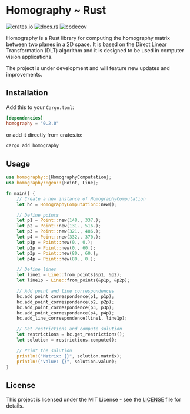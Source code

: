 # Homography ~ Rust

[![crates.io](https://img.shields.io/crates/v/homography.svg)](https://crates.io/crates/homography) [![docs.rs](https://docs.rs/homography/badge.svg)](https://docs.rs/homography) [![codecov](https://codecov.io/gh/edugzlez/homography-rs/branch/master/graph/badge.svg?token=1KGDZPWBRI)](https://codecov.io/gh/edugzlez/homography-rs)

Homography is a Rust library for computing the homography matrix between two planes in a 2D space. It is based on the Direct Linear Transformation (DLT) algorithm and it is designed to be used in computer vision applications.

The project is under development and will feature new updates and improvements.

## Installation

Add this to your `Cargo.toml`:

```toml
[dependencies]
homography = "0.2.0"
```

or add it directly from crates.io:

```sh
cargo add homography
```

## Usage

```rust
use homography::{HomographyComputation};
use homography::geo::{Point, Line};

fn main() {
    // Create a new instance of HomographyComputation
    let hc = HomographyComputation::new();

    // Define points
    let p1 = Point::new(148., 337.);
    let p2 = Point::new(131., 516.);
    let p3 = Point::new(321., 486.);
    let p4 = Point::new(332., 370.);
    let p1p = Point::new(0., 0.);
    let p2p = Point::new(0., 60.);
    let p3p = Point::new(80., 60.);
    let p4p = Point::new(80., 0.);

    // Define lines
    let line1 = Line::from_points(&p1, &p2);
    let line1p = Line::from_points(&p1p, &p2p);

    // Add point and line correspondences
    hc.add_point_correspondence(p1, p1p);
    hc.add_point_correspondence(p2, p2p);
    hc.add_point_correspondence(p3, p3p);
    hc.add_point_correspondence(p4, p4p);
    hc.add_line_correspondence(line1, line1p);

    // Get restrictions and compute solution
    let restrictions = hc.get_restrictions();
    let solution = restrictions.compute();

    // Print the solution
    println!("Matrix: {}", solution.matrix);
    println!("Value: {}", solution.value);
}
```

## License

This project is licensed under the MIT License - see the [LICENSE](LICENSE) file for details.
